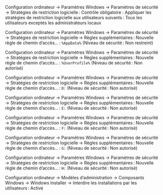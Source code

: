 Configuration ordinateur -> Paramètres Windows -> Paramètres de sécurité -> Stratégies de restriction logicielle : Contrôle obligatoire : Appliquer les stratégies de restriction logicielle aux utilisateurs suivants : Tous les utilisateurs exceptés les administrateurs locaux

Configuration ordinateur -> Paramètres Windows -> Paramètres de sécurité -> Stratégies de restriction logicielle -> Règles supplémentaires : Nouvelle règle de chemin d’accès… : `%AppData%` (Niveau de sécurité : Non restreint)

Configuration ordinateur -> Paramètres Windows -> Paramètres de sécurité -> Stratégies de restriction logicielle -> Règles supplémentaires : Nouvelle règle de chemin d’accès… : `%UserProfile%` (Niveau de sécurité : Non autorisé)

Configuration ordinateur -> Paramètres Windows -> Paramètres de sécurité -> Stratégies de restriction logicielle -> Règles supplémentaires : Nouvelle règle de chemin d’accès… : `D:` (Niveau de sécurité : Non autorisé)

Configuration ordinateur -> Paramètres Windows -> Paramètres de sécurité -> Stratégies de restriction logicielle -> Règles supplémentaires : Nouvelle règle de chemin d’accès… : `E:` (Niveau de sécurité : Non autorisé)

Configuration ordinateur -> Paramètres Windows -> Paramètres de sécurité -> Stratégies de restriction logicielle -> Règles supplémentaires : Nouvelle règle de chemin d’accès… : `F:` (Niveau de sécurité : Non autorisé)

Configuration ordinateur -> Paramètres Windows -> Paramètres de sécurité -> Stratégies de restriction logicielle -> Règles supplémentaires : Nouvelle règle de chemin d’accès… : `G:` (Niveau de sécurité : Non autorisé)

Configuration ordinateur -> Paramètres Windows -> Paramètres de sécurité -> Stratégies de restriction logicielle -> Règles supplémentaires : Nouvelle règle de chemin d’accès… : `H:` (Niveau de sécurité : Non autorisé)

Configuration ordinateur -> Modèles d’administration -> Composants Windows -> Windows Installer -> Interdire les installations par les utilisateurs : Activé
